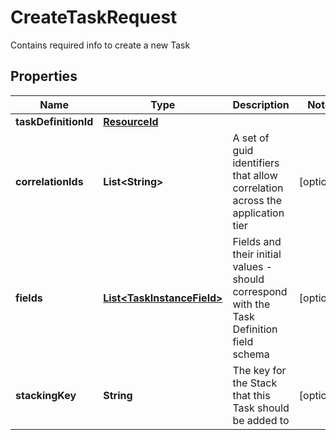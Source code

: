 

# CreateTaskRequest

Contains required info to create a new Task

## Properties

| Name | Type | Description | Notes |
|------------ | ------------- | ------------- | -------------|
|**taskDefinitionId** | [**ResourceId**](ResourceId.md) |  |  |
|**correlationIds** | **List&lt;String&gt;** | A set of guid identifiers that allow correlation across the application tier |  [optional] |
|**fields** | [**List&lt;TaskInstanceField&gt;**](TaskInstanceField.md) | Fields and their initial values - should correspond with the Task Definition field schema |  [optional] |
|**stackingKey** | **String** | The key for the Stack that this Task should be added to |  [optional] |



